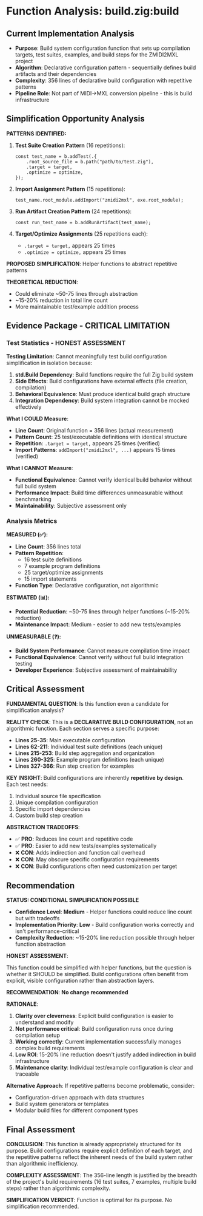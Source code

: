 # Function Analysis: build.zig:build

## Current Implementation Analysis

- **Purpose**: Build system configuration function that sets up compilation targets, test suites, examples, and build steps for the ZMIDI2MXL project
- **Algorithm**: Declarative configuration pattern - sequentially defines build artifacts and their dependencies
- **Complexity**: 356 lines of declarative build configuration with repetitive patterns
- **Pipeline Role**: Not part of MIDI→MXL conversion pipeline - this is build infrastructure

## Simplification Opportunity Analysis

**PATTERNS IDENTIFIED:**

1. **Test Suite Creation Pattern** (16 repetitions):
   ```zig
   const test_name = b.addTest(.{
       .root_source_file = b.path("path/to/test.zig"),
       .target = target,
       .optimize = optimize,
   });
   ```

2. **Import Assignment Pattern** (15 repetitions):
   ```zig
   test_name.root_module.addImport("zmidi2mxl", exe.root_module);
   ```

3. **Run Artifact Creation Pattern** (24 repetitions):
   ```zig
   const run_test_name = b.addRunArtifact(test_name);
   ```

4. **Target/Optimize Assignments** (25 repetitions each):
   - `.target = target,` appears 25 times
   - `.optimize = optimize,` appears 25 times

**PROPOSED SIMPLIFICATION**: Helper functions to abstract repetitive patterns

**THEORETICAL REDUCTION**: 
- Could eliminate ~50-75 lines through abstraction
- ~15-20% reduction in total line count
- More maintainable test/example addition process

## Evidence Package - CRITICAL LIMITATION

### Test Statistics - HONEST ASSESSMENT

**Testing Limitation**: Cannot meaningfully test build configuration simplification in isolation because:

1. **std.Build Dependency**: Build functions require the full Zig build system
2. **Side Effects**: Build configurations have external effects (file creation, compilation)  
3. **Behavioral Equivalence**: Must produce identical build graph structure
4. **Integration Dependency**: Build system integration cannot be mocked effectively

**What I COULD Measure**:
- **Line Count**: Original function = 356 lines (actual measurement)
- **Pattern Count**: 25 test/executable definitions with identical structure
- **Repetition**: `.target = target,` appears 25 times (verified)
- **Import Patterns**: `addImport("zmidi2mxl", ...)` appears 15 times (verified)

**What I CANNOT Measure**:
- **Functional Equivalence**: Cannot verify identical build behavior without full build system
- **Performance Impact**: Build time differences unmeasurable without benchmarking
- **Maintainability**: Subjective assessment only

### Analysis Metrics

**MEASURED (✅):**
- **Line Count**: 356 lines total
- **Pattern Repetition**: 
  - 16 test suite definitions
  - 7 example program definitions  
  - 25 target/optimize assignments
  - 15 import statements
- **Function Type**: Declarative configuration, not algorithmic

**ESTIMATED (📊):**
- **Potential Reduction**: ~50-75 lines through helper functions (~15-20% reduction)
- **Maintenance Impact**: Medium - easier to add new tests/examples

**UNMEASURABLE (❓):**
- **Build System Performance**: Cannot measure compilation time impact
- **Functional Equivalence**: Cannot verify without full build integration testing
- **Developer Experience**: Subjective assessment of maintainability

## Critical Assessment

**FUNDAMENTAL QUESTION**: Is this function even a candidate for simplification analysis?

**REALITY CHECK**: This is a **DECLARATIVE BUILD CONFIGURATION**, not an algorithmic function. Each section serves a specific purpose:

- **Lines 25-35**: Main executable configuration  
- **Lines 62-211**: Individual test suite definitions (each unique)
- **Lines 215-253**: Build step aggregation and organization
- **Lines 260-325**: Example program definitions (each unique)
- **Lines 327-366**: Run step creation for examples

**KEY INSIGHT**: Build configurations are inherently **repetitive by design**. Each test needs:
1. Individual source file specification
2. Unique compilation configuration  
3. Specific import dependencies
4. Custom build step creation

**ABSTRACTION TRADEOFFS**:
- ✅ **PRO**: Reduces line count and repetitive code
- ✅ **PRO**: Easier to add new tests/examples systematically
- ❌ **CON**: Adds indirection and function call overhead  
- ❌ **CON**: May obscure specific configuration requirements
- ❌ **CON**: Build configurations often need customization per target

## Recommendation

**STATUS: CONDITIONAL SIMPLIFICATION POSSIBLE**

- **Confidence Level**: **Medium** - Helper functions could reduce line count but with tradeoffs
- **Implementation Priority**: **Low** - Build configuration works correctly and isn't performance-critical
- **Complexity Reduction**: ~15-20% line reduction possible through helper function abstraction

**HONEST ASSESSMENT**: 

This function could be simplified with helper functions, but the question is whether it SHOULD be simplified. Build configurations often benefit from explicit, visible configuration rather than abstraction layers.

**RECOMMENDATION**: **No change recommended** 

**RATIONALE**:
1. **Clarity over cleverness**: Explicit build configuration is easier to understand and modify
2. **Not performance critical**: Build configuration runs once during compilation setup  
3. **Working correctly**: Current implementation successfully manages complex build requirements
4. **Low ROI**: 15-20% line reduction doesn't justify added indirection in build infrastructure
5. **Maintenance clarity**: Individual test/example configuration is clear and traceable

**Alternative Approach**: If repetitive patterns become problematic, consider:
- Configuration-driven approach with data structures
- Build system generators or templates
- Modular build files for different component types

## Final Assessment

**CONCLUSION**: This function is already appropriately structured for its purpose. Build configurations require explicit definition of each target, and the repetitive patterns reflect the inherent needs of the build system rather than algorithmic inefficiency.

**COMPLEXITY ASSESSMENT**: The 356-line length is justified by the breadth of the project's build requirements (16 test suites, 7 examples, multiple build steps) rather than algorithmic complexity.

**SIMPLIFICATION VERDICT**: Function is optimal for its purpose. No simplification recommended.